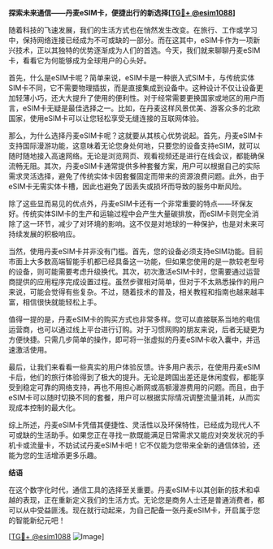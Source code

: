 **探索未来通信——丹麦eSIM卡，便捷出行的新选择[[TG💪+ @esim1088](https://t.me/s/esim1088)]**

随着科技的飞速发展，我们的生活方式也在悄然发生改变。在旅行、工作或学习中，保持网络连接已经成为不可或缺的一部分。而在这其中，eSIM卡作为一项新兴技术，正以其独特的优势逐渐成为人们的首选。今天，我们就来聊聊丹麦eSIM卡，看看它为何能够成为全球用户的心头好。

首先，什么是eSIM卡呢？简单来说，eSIM卡是一种嵌入式SIM卡，与传统实体SIM卡不同，它不需要物理插拔，而是直接集成到设备中。这种设计不仅让设备更加轻薄小巧，还大大提升了使用的便利性。对于经常需要更换国家或地区的用户而言，eSIM卡无疑是最佳选择之一。比如，在丹麦这样风景优美、游客众多的北欧国家，使用eSIM卡可以让您轻松享受无缝连接的互联网体验。

那么，为什么选择丹麦eSIM卡呢？这就要从其核心优势说起。首先，丹麦eSIM卡支持国际漫游功能，这意味着无论您身处何地，只要您的设备支持eSIM，就可以随时随地接入高速网络。无论是浏览网页、观看视频还是进行在线会议，都能确保流畅无阻。其次，丹麦eSIM卡通常提供多种套餐方案，用户可以根据自己的实际需求灵活选择，避免了传统实体卡因套餐固定而带来的资源浪费问题。此外，由于eSIM卡无需实体卡槽，因此也避免了因丢失或损坏而导致的服务中断风险。

除了这些显而易见的优点外，丹麦eSIM卡还有一个非常重要的特点——环保友好。传统实体SIM卡的生产和运输过程中会产生大量碳排放，而eSIM卡则完全消除了这一环节，减少了对环境的影响。这不仅是对地球的一种保护，也是对未来可持续发展的积极响应。

当然，使用丹麦eSIM卡并非没有门槛。首先，您的设备必须支持eSIM功能。目前市面上大多数高端智能手机都已经具备这一功能，但如果您使用的是一款较老型号的设备，则可能需要考虑升级换代。其次，初次激活eSIM卡时，您需要通过运营商提供的应用程序完成设置过程。虽然步骤相对简单，但对于不太熟悉操作的用户来说，可能会觉得有些复杂。不过，随着技术的普及，相关教程和指南也越来越丰富，相信很快就能轻松上手。

值得一提的是，丹麦eSIM卡的购买方式也非常多样。您可以直接联系当地的电信运营商，也可以通过线上平台进行订购。对于习惯网购的朋友来说，后者无疑更为方便快捷。只需几步简单的操作，即可将一张虚拟的丹麦eSIM卡收入囊中，并迅速激活使用。

最后，让我们来看看一些真实的用户体验反馈。许多用户表示，在使用丹麦eSIM卡后，他们的旅行体验得到了极大的提升。无论是跨国出差还是休闲度假，都能享受到稳定可靠的网络支持，再也不用担心断网或高额漫游费用的问题。而且，由于eSIM卡可以随时切换不同的套餐，用户可以根据实际情况调整流量消耗，从而实现成本控制的最大化。

综上所述，丹麦eSIM卡凭借其便捷性、灵活性以及环保特性，已经成为现代人不可或缺的生活助手。如果您正在寻找一款既能满足日常需求又能应对突发状况的手机卡或流量卡，不妨试试丹麦eSIM卡吧！它不仅能为您带来全新的通信体验，还能为您的生活增添更多乐趣。

**结语**

在这个数字化时代，通信工具的选择至关重要。丹麦eSIM卡以其创新的技术和卓越的表现，正在重新定义我们的生活方式。无论您是商务人士还是普通消费者，都可以从中受益匪浅。现在就行动起来，为自己配备一张丹麦eSIM卡，开启属于您的智能新纪元吧！

[[TG💪+ @esim1088](https://t.me/s/esim1088) ![Image](https://i.postimg.cc/4NQfJmqS/Snipaste-2025-05-13-00-14-12.png)]